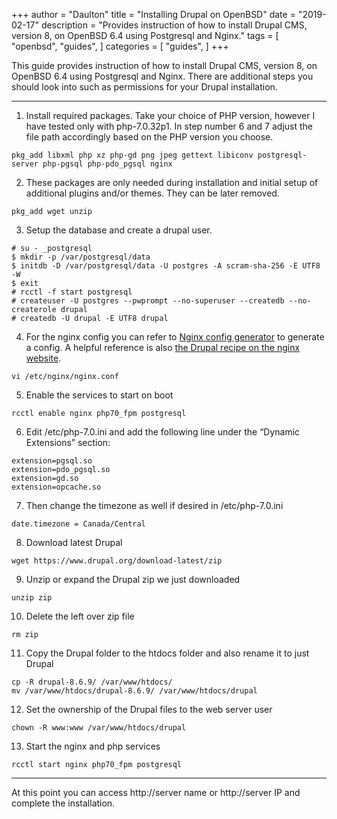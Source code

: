+++
author = "Daulton"
title = "Installing Drupal on OpenBSD"
date = "2019-02-17"
description = "Provides instruction of how to install Drupal CMS, version 8, on OpenBSD 6.4 using Postgresql and Nginx."
tags = [
    "openbsd",
    "guides",
]
categories = [
    "guides",
]
+++

This guide provides instruction of how to install Drupal CMS, version 8, on OpenBSD 6.4 using Postgresql and Nginx. There are additional steps you should look into such as permissions for your Drupal installation.
<!--more-->

---

1. Install required packages. Take your choice of PHP version, however I have tested only with php-7.0.32p1. In step number 6 and 7 adjust the file path accordingly based on the PHP version you choose.

```       
pkg_add libxml php xz php-gd png jpeg gettext libiconv postgresql-server php-pgsql php-pdo_pgsql nginx
```

2. These packages are only needed during installation and initial setup of additional plugins and/or themes. They can be later removed.

```        
pkg_add wget unzip
```

3. Setup the database and create a drupal user. 

```
# su - _postgresql
$ mkdir -p /var/postgresql/data
$ initdb -D /var/postgresql/data -U postgres -A scram-sha-256 -E UTF8 -W
$ exit
# rcctl -f start postgresql
# createuser -U postgres --pwprompt --no-superuser --createdb --no-createrole drupal
# createdb -U drupal -E UTF8 drupal
``` 
    
4. For the nginx config you can refer to [Nginx config generator](https://nginxconfig.io/) to generate a config. A helpful reference is also [the Drupal recipe on the nginx website](https://www.nginx.com/resources/wiki/start/topics/recipes/drupal/).
 
```
vi /etc/nginx/nginx.conf
```

5. Enable the services to start on boot

```
rcctl enable nginx php70_fpm postgresql
```       

6. Edit /etc/php-7.0.ini and add the following line under the “Dynamic Extensions” section:

```
extension=pgsql.so
extension=pdo_pgsql.so
extension=gd.so
extension=opcache.so
```

7. Then change the timezone as well if desired in /etc/php-7.0.ini

```
date.timezone = Canada/Central
```

8. Download latest Drupal

```
wget https://www.drupal.org/download-latest/zip
```    

9. Unzip or expand the Drupal zip we just downloaded
  
```     
unzip zip
```
        
10. Delete the left over zip file
   
```
rm zip
```
 
11. Copy the Drupal folder to the htdocs folder and also rename it to just Drupal
 
```
cp -R drupal-8.6.9/ /var/www/htdocs/
mv /var/www/htdocs/drupal-8.6.9/ /var/www/htdocs/drupal
```

12. Set the ownership of the Drupal files to the web server user
    
```    
chown -R www:www /var/www/htdocs/drupal
```

13. Start the nginx and php services
 
```       
rcctl start nginx php70_fpm postgresql
```

---

At this point you can access http://server name or http://server IP and complete the installation.

